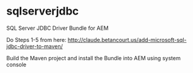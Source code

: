 # sqlserverjdbc
SQL Server JDBC Driver Bundle for AEM

Do Steps 1-5 from here: http://claude.betancourt.us/add-microsoft-sql-jdbc-driver-to-maven/

Build the Maven project and install the Bundle into AEM using system console
